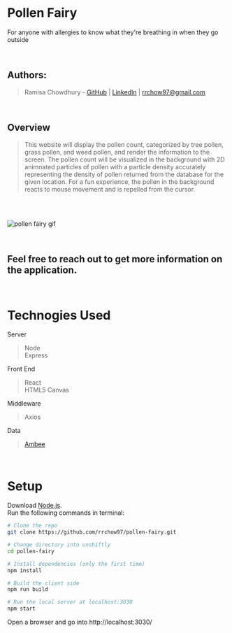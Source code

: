 # Pollen Fairy #

For anyone with allergies to know what they're breathing in when they go outside

<br/>

## Authors: ##

> Ramisa Chowdhury - [GitHub](https://github.com/rrchow97) | [LinkedIn](https://www.linkedin.com/in/ramisachowdhury/) | [rrchow97@gmail.com](mailto:rrchow97@gmail.com?subject=[GitHub]%20Pollen%20Fairy)

<br>

## Overview ##
  > This website will display the pollen count, categorized by tree pollen, grass pollen, and weed pollen, and render the information to the screen. The pollen count will be visualized in the background with 2D animnated particles of pollen with a particle density accurately representing the density of pollen returned from the database for the given location. For a fun experience, the pollen in the background reacts to mouse movement and is repelled from the cursor.
<br/>
<br/>

![pollen fairy gif](pollen-fairy.gif)

<br/>

## Feel free to reach out to get more information on the application.

<br/>

# Technogies Used #

Server <br/>
>Node <br/>
>Express <br/>

Front End <br/>
>React <br/>
>HTML5 Canvas <br/>

Middleware <br/>
>Axios <br/>

Data <br/>
>[Ambee](https://www.getambee.com/ "Ambee's Homepage") <br/>

<br/>

# Setup #

Download [Node.js](https://nodejs.org/en/download/). <br>
Run the following commands in terminal:

``` bash
# Clone the repo
git clone https://github.com/rrchow97/pollen-fairy.git

# Change directory into unshiftly
cd pollen-fairy

# Install dependencies (only the first time)
npm install

# Build the client side
npm run build

# Run the local server at localhost:3030
npm start
```

Open a browser and go into http://localhost:3030/ <br/>
